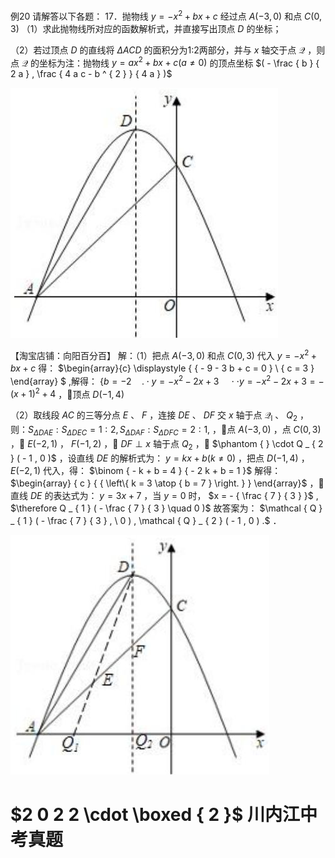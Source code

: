 例20 请解答以下各题： 17．抛物线 $y = - x ^ { 2 } + b x + c$ 经过点 $A ( - 3 , 0 )$ 和点 $C ( 0 , 3 )$
（1）求此抛物线所对应的函数解析式，并直接写出顶点 $D$ 的坐标；

（2）若过顶点 $D$ 的直线将 $\Delta A C D$ 的面积分为1:2两部分，并与 $x$ 轴交于点 $\mathcal { Q }$ ，则点 $\mathcal { Q }$ 的坐标为注：抛物线 $y = a x ^ { 2 } + b x + c ( a \neq 0 )$ 的顶点坐标 $( - \frac { b } { 2 a } , \frac { 4 a c - b ^ { 2 } } { 4 a } )$

![](<../../qs_image_DB/专题3-3_二次函数面积定值、比例问题以及米勒角问题（解析版）_/823bbfa57cb0038da9422717083761963210fcaaebc3ad52d86664904da87ce1.jpg>)

【淘宝店铺：向阳百分百】 解：（1）把点 $A ( - 3 , 0 )$ 和点 $C ( 0 , 3 )$ 代入 $y = - x ^ { 2 } + b x + c$ 得： $\begin{array}{c} \displaystyle { \{ - 9 - 3 b + c = 0  } \\ { c = 3 } \end{array}  $ ,解得： $\left\{ b = - 2 \right. \quad . \cdot y = - x ^ { 2 } - 2 x + 3 \quad \cdot \cdot y = - x ^ { 2 } - 2 x + 3 = - ( x + 1 ) ^ { 2 } + 4$ ，顶点 $D ( - 1 , 4 )$

（2）取线段 $A C$ 的三等分点 $E$ 、 $F$ ，连接 $D E$ 、 $D F$ 交 $x$ 轴于点 $\mathcal { Q } _ { \mathrm { l } }$ 、 $Q _ { 2 }$ ，则：$S _ { \Delta D A E } : S _ { \Delta D E C } = 1 : 2 , S _ { \Delta D A F } : S _ { \Delta D F C } = 2 : 1 ,$ ，点 $A ( - 3 , 0 )$ ，点 $C ( 0 , 3 )$ ， $E ( - 2 , 1 )$ ， $F ( - 1 , 2 )$ ， $D F \perp x$ 轴于点 $Q _ { 2 }$ ， $\phantom { } \cdot Q _ { 2 } ( - 1 , 0 )$ ，设直线 $D E$ 的解析式为： $y = k x + b ( k \neq 0 )$ ，把点 $D ( - 1 , 4 )$ ， $E ( - 2 , 1 )$ 代入，得： $\binom { - k + b = 4 } { - 2 k + b = 1 }$ 解得： $\begin{array} { c } { { \left\{ k = 3 \atop { b = 7 } \right. } }  \end{array}$ ，直线 $D E$ 的表达式为： $y = 3 x + 7$ ，当 $y = 0$ 时， $x = - { \frac { 7 } { 3 } }$ , $\therefore Q _ { 1 } ( - \frac { 7 } { 3 } \quad 0 )$ 故答案为： $\mathcal { Q } _ { 1 } ( - \frac { 7 } { 3 } , \ 0 ) , \mathcal { Q } _ { 2 } ( - 1 , 0 ) .$ ．

![](<../../qs_image_DB/专题3-3_二次函数面积定值、比例问题以及米勒角问题（解析版）_/ec881a2cb46a4061647c36a9f593ba383f0e3c160eae3e74d2dfbe3c2448c8f5.jpg>)

# $2 0 2 2 \cdot \boxed { 2 }$ 川内江中考真题
